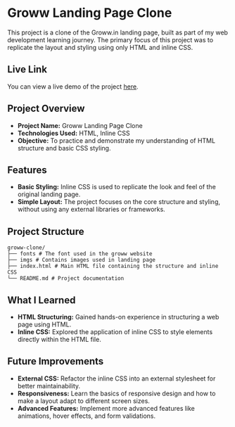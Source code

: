 # Groww Landing Page Clone

This project is a clone of the Groww.in landing page, built as part of my web development learning journey. The primary focus of this project was to replicate the layout and styling using only HTML and inline CSS.

## Live Link
You can view a live demo of the project [here](https://shreehari-acharya.github.io/Learning-Projects/Groww-Clone/).

## Project Overview

- **Project Name:** Groww Landing Page Clone
- **Technologies Used:** HTML, Inline CSS
- **Objective:** To practice and demonstrate my understanding of HTML structure and basic CSS styling.

## Features

- **Basic Styling:** Inline CSS is used to replicate the look and feel of the original landing page.
- **Simple Layout:** The project focuses on the core structure and styling, without using any external libraries or frameworks.

## Project Structure

```
groww-clone/
├── fonts # The font used in the groww website 
├── imgs # Contains images used in landing page
├── index.html # Main HTML file containing the structure and inline CSS
└── README.md # Project documentation
```

## What I Learned

- **HTML Structuring:** Gained hands-on experience in structuring a web page using HTML.
- **Inline CSS:** Explored the application of inline CSS to style elements directly within the HTML file.

## Future Improvements
- **External CSS:** Refactor the inline CSS into an external stylesheet for better maintainability.
- **Responsiveness:** Learn the basics of responsive design and how to make a layout adapt to different screen sizes.
- **Advanced Features:** Implement more advanced features like animations, hover effects, and form validations.
